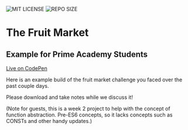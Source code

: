 ![MIT LICENSE](https://img.shields.io/github/license/scottbromander/the_fruit_market.svg?style=flat-square)
![REPO SIZE](https://img.shields.io/github/repo-size/scottbromander/the_fruit_market.svg?style=flat-square)

# The Fruit Market  
## Example for Prime Academy Students

[Live on CodePen](https://codepen.io/docix/pen/XKRNbg)

Here is an example build of the fruit market challenge you faced over the past couple days. 

Please download and take notes while we discuss it!

(Note for guests, this is a week 2 project to help with the concept of function abstraction. Pre-ES6 concepts, so it lacks concepts such as CONSTs and other handy updates.)
